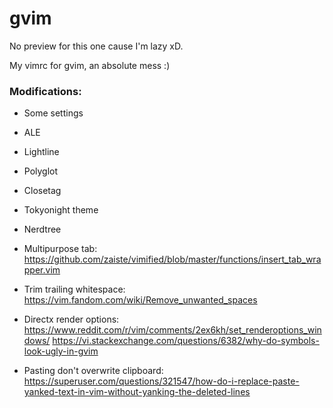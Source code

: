 # gvim

No preview for this one cause I'm lazy xD.

My vimrc for gvim, an absolute mess :)

### Modifications:
- Some settings
- ALE
- Lightline
- Polyglot
- Closetag
- Tokyonight theme
- Nerdtree
- Multipurpose tab:  
https://github.com/zaiste/vimified/blob/master/functions/insert_tab_wrapper.vim

- Trim trailing whitespace:  
https://vim.fandom.com/wiki/Remove_unwanted_spaces

- Directx render options:  
https://www.reddit.com/r/vim/comments/2ex6kh/set_renderoptions_windows/
https://vi.stackexchange.com/questions/6382/why-do-symbols-look-ugly-in-gvim

- Pasting don't overwrite clipboard:
https://superuser.com/questions/321547/how-do-i-replace-paste-yanked-text-in-vim-without-yanking-the-deleted-lines
